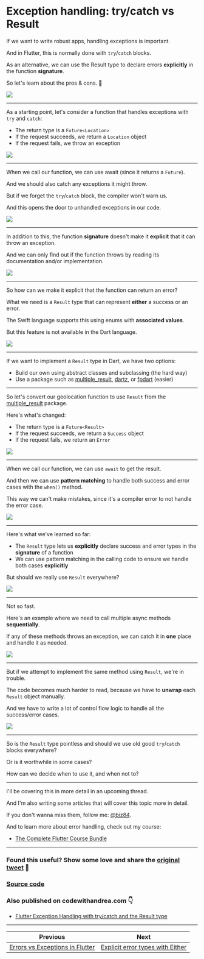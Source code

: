 # Exception handling: try/catch vs Result

If we want to write robust apps, handling exceptions is important.

And in Flutter, this is normally done with `try`/`catch` blocks.

As an alternative, we can use the Result type to declare errors **explicitly** in the function **signature**.

So let's learn about the pros & cons. 🧵

![](062.1-try-catch-result.png)

---

As a starting point, let's consider a function that handles exceptions with `try` and `catch`:

- The return type is a `Future<Location>`
- If the request succeeds, we return a `Location` object
- If the request fails, we throw an exception

![](062.2-throw.png)

---

When we call our function, we can use await (since it returns a `Future`).

And we should also catch any exceptions it might throw.

But if we forget the `try`/`catch` block, the compiler won't warn us.

And this opens the door to unhandled exceptions in our code.

![](062.3-try-catch.png)

---

In addition to this, the function **signature** doesn't make it **explicit** that it can throw an exception.

And we can only find out if the function throws by reading its documentation and/or implementation.

![](062.4-try-catch.png)

---

So how can we make it explicit that the function can return an error?

What we need is a `Result` type that can represent **either** a success or an error.

The Swift language supports this using enums with **associated values**.

But this feature is not available in the Dart language.

![](062.5-swift-enum.png)

---

If we want to implement a `Result` type in Dart, we have two options:

- Build our own using abstract classes and subclassing (the hard way)
- Use a package such as [multiple_result](https://pub.dev/packages/multiple_result), [dartz](https://pub.dev/packages/dartz), or [fpdart](https://pub.dev/packages/fpdart) (easier)

---

So let's convert our geolocation function to use `Result` from the [multiple_result](https://pub.dev/packages/multiple_result) package.

Here's what's changed: 

- The return type is a `Future<Result>`
- If the request succeeds, we return a `Success` object
- If the request fails, we return an `Error`

![](062.6-result-multiple-result.png)

---


When we call our function, we can use `await` to get the result.

And then we can use **pattern matching** to handle both success and error cases with the `when()` method.

This way we can't make mistakes, since it's a compiler error to not handle the error case.

![](062.7-pattern-matching.png)

---

Here's what we've learned so far:

- The `Result` type lets us **explicitly** declare success and error types in the **signature** of a function
- We can use pattern matching in the calling code to ensure we handle both cases **explicitly**

But should we really use `Result` everywhere?

![](062.8-empty.png)

---

Not so fast.

Here's an example where we need to call multiple async methods **sequentially**.

If any of these methods throws an exception, we can catch it in **one** place and handle it as needed.

![](062.9-pattern-matching.png)

---

But if we attempt to implement the same method using `Result`, we're in trouble.

The code becomes much harder to read, because we have to **unwrap** each `Result` object manually.

And we have to write a lot of control flow logic to handle all the success/error cases.

![](062.10-place-order-result.png)

---

So is the `Result` type pointless and should we use old good `try`/`catch` blocks everywhere?

Or is it worthwhile in some cases?

How can we decide when to use it, and when not to?

---

I'll be covering this in more detail in an upcoming thread.

And I'm also writing some articles that will cover this topic more in detail.

If you don't wanna miss them, follow me: [@biz84](https://twitter.com/biz84).

And to learn more about error handling, check out my course:

- [The Complete Flutter Course Bundle](https://codewithandrea.com/courses/complete-flutter-bundle/)

---

### Found this useful? Show some love and share the [original tweet](https://twitter.com/biz84/status/1552337771158818817) 🙏

### [Source code](main.dart)

### Also published on codewithandrea.com 👇

- [Flutter Exception Handling with try/catch and the Result type](https://codewithandrea.com/articles/flutter-exception-handling-try-catch-result-type/)

---

| Previous | Next |
| -------- | ---- |
| [Errors vs Exceptions in Flutter](../0061-flutter-errors-vs-exceptions/index.md) | [Explicit error types with Either](../0063-either-type-fpdart/index.md) |